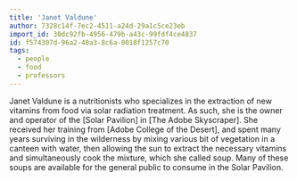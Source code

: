 ```yaml
---
title: 'Janet Valdune'
author: 7328c14f-7ec2-4511-a24d-29a1c5ce23eb
import_id: 30dc92fb-4956-479b-a43c-99fdf4ce4837
id: f574307d-96a2-40a3-8c6a-0018f1257c70
tags:
  - people
  - food
  - professors
---
```

Janet Valdune is a nutritionists who specializes in the extraction of new vitamins from food via solar radiation treatment. As such, she is the owner and operator of the [Solar Pavilion] in [The Adobe Skyscraper]. She received her training from [Adobe College of the Desert], and spent many years surviving in the wilderness by mixing various bit of vegetation in a canteen with water, then allowing the sun to extract the necessary vitamins and simultaneously cook the mixture, which she called soup. Many of these soups are available for the general public to consume in the Solar Pavilion.